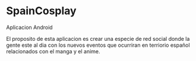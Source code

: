 # SpainCosplay
Aplicacion Android

El proposito de esta aplicacion es crear una especie de red social donde la gente este al dia
con los nuevos eventos que ocurriran en terriorio español relacionados con el manga y el anime.
